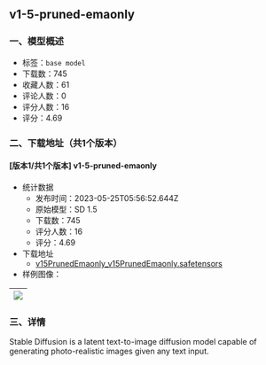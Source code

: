 ## v1-5-pruned-emaonly
### 一、模型概述

- 标签：`base model`
- 下载数：745
- 收藏人数：61
- 评论人数：0
- 评分人数：16
- 评分：4.69

### 二、下载地址（共1个版本）

#### [版本1/共1个版本] v1-5-pruned-emaonly

- 统计数据
  - 发布时间：2023-05-25T05:56:52.644Z
  - 原始模型：SD 1.5
  - 下载数：745
  - 评分人数：16
  - 评分：4.69
- 下载地址
  - [v15PrunedEmaonly_v15PrunedEmaonly.safetensors](https://civitai.com/api/download/models/66991)
- 样例图像：

| <img src="https://image.civitai.com/xG1nkqKTMzGDvpLrqFT7WA/0efc4253-57cc-444d-a501-2bfd0cf86697/width=450/744062.jpeg" /> |
| ---- |


### 三、详情
<p>Stable Diffusion is a latent text-to-image diffusion model capable of generating photo-realistic images given any text input.</p>